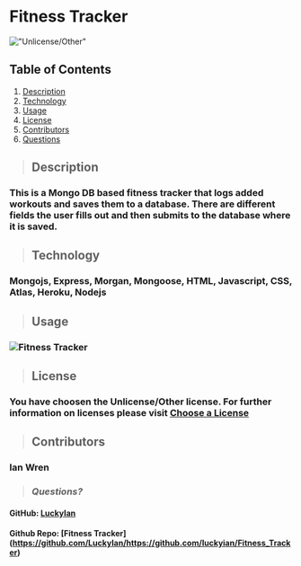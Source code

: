# Fitness Tracker 
  !["Unlicense/Other"](https://img.shields.io/badge/license-Unlicense-blue.svg)

  ## **Table of Contents**
  1. [Description](#Description)
  2. [Technology](#Technology)
  3. [Usage](#Usage)
  4. [License](#License)
  5. [Contributors](#Contributors)
  6. [Questions](#Questions)
  
  > ## **Description**
  ### This is a Mongo DB based fitness tracker that logs added workouts and saves them to a database.  There are different fields the user fills out and then submits to the database where it is saved.
 
  > ## **Technology**
  ### Mongojs, Express, Morgan, Mongoose, HTML, Javascript, CSS, Atlas, Heroku, Nodejs
 
  > ## **Usage**
  ### ![Fitness Tracker](./assets/Fitness-Tracker.gif)

  > ## **License**
  ### You have choosen the Unlicense/Other license.  For further information on licenses please visit [Choose a License](https://choosealicense.com/)
  
  > ## **Contributors**
  ### Ian Wren
 


  > ### *Questions?*
   
  #### GitHub: [LuckyIan](https://github.com/LuckyIan) 
  #### Github Repo: [Fitness Tracker] (https://github.com/LuckyIan/https://github.com/luckyian/Fitness_Tracker)
   


  

